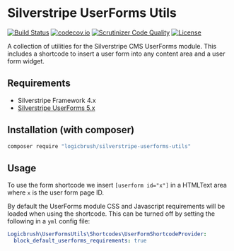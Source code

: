 # Silverstripe UserForms Utils

[![Build Status](https://travis-ci.com/logicbrush/silverstripe-userforms-utils.svg?branch=master)](https://travis-ci.com/logicbrush/silverstripe-userforms-utils)
[![codecov.io](https://codecov.io/github/logicbrush/silverstripe-userforms-utils/coverage.svg?branch=master)](https://codecov.io/gh/logicbrush/silverstripe-userforms-utils?branch=master)
[![Scrutinizer Code Quality](https://scrutinizer-ci.com/g/logicbrush/silverstripe-userforms-utils/badges/quality-score.png?b=master)](https://scrutinizer-ci.com/g/logicbrush/silverstripe-userforms-utils/?branch=master)
[![License](https://poser.pugx.org/logicbrush/silverstripe-userforms-utils/license)](LICENSE)

A collection of utilities for the Silverstripe CMS UserForms module. This includes a shortcode to insert a user
form into any content area and a user form widget.

## Requirements

* Silverstripe Framework 4.x
* [Silverstripe UserForms 5.x](https://github.com/silverstripe/silverstripe-userforms/)

## Installation (with composer)

```sh
composer require "logicbrush/silverstripe-userforms-utils"
```

## Usage

To use the form shortcode we insert `[userform id="x"]` in a HTMLText area where `x` is the user form page ID.

By default the UserForms module CSS and Javascript requirements will be loaded when using the shortcode. This can
be turned off by setting the following in a `yml` config file:

```yml
Logicbrush\UserFormsUtils\Shortcodes\UserFormShortcodeProvider:
  block_default_userforms_requirements: true
```
